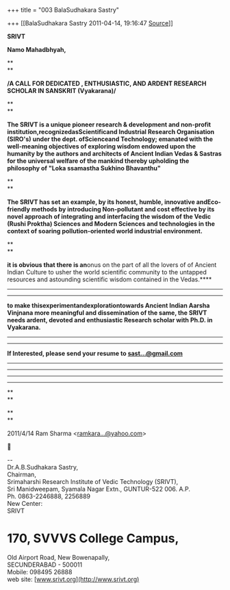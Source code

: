 +++
title = "003 BalaSudhakara Sastry"

+++
[[BalaSudhakara Sastry	2011-04-14, 19:16:47 [Source](https://groups.google.com/g/bvparishat/c/ehbGFbbm1hI)]]



**SRIVT**

**Namo Mahadbhyah,**

**  
**

**/A CALL FOR DEDICATED , ENTHUSIASTIC, AND ARDENT RESEARCH SCHOLAR IN SANSKRIT (Vyakarana)/**

**  
**

**The SRIVT is a unique pioneer research & development and non-profit institution,recognizedasScientificand Industrial Research Organisation (SIRO's) under the dept. ofScienceand Technology; emanated with the well-meaning objectives of exploring wisdom endowed upon the humanity by the authors and architects of Ancient Indian Vedas & Sastras for the universal welfare of the mankind thereby upholding the philosophy of "Loka ssamastha Sukhino Bhavanthu"**

**  
**

**The SRIVT has set an example, by its honest, humble, innovative andEco-friendly methods by introducing Non-pollutant and cost effective by its novel approach of integrating and interfacing the wisdom of the Vedic (Rushi Proktha) Sciences and Modern Sciences and technologies in the context of soaring pollution-oriented world industrial environment.**

**  
**

**it is obvious that there is an**onus on the part of all the lovers of of Ancient Indian Culture to usher the world scientific community to the untapped resources and astounding scientific wisdom contained in the Vedas.****

****  
****

**to make thisexperimentandexplorationtowards Ancient Indian Aarsha Vinjnana more meaningful and dissemination of the same, the SRIVT needs ardent, devoted and enthusiastic Research scholar with Ph.D. in Vyakarana.**

****  
****

****If Interested, please send your resume to [sast...@gmail.com]()****

****  
****

****  
****

**  
**

**  
**  

2011/4/14 Ram Sharma \<[ramkara...@yahoo.com]()\>



  
  
  
--  
Dr.A.B.Sudhakara Sastry,  
Chairman,  
Srimaharshi Research Institute of Vedic Technology (SRIVT),  
Sri Manidweepam, Syamala Nagar Extn., GUNTUR-522 006. A.P.  
Ph. 0863-2246888, 2256889  
New Center:  
SRIVT  
# 170, SVVVS College Campus,  
Old Airport Road, New Bowenapally,  
SECUNDERABAD - 500011  
Mobile: 098495 26888  
web site: [www.srivt.org](http://www.srivt.org)  

